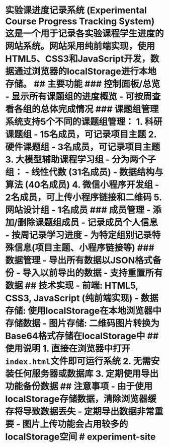 # 实验课进度记录系统 (Experimental Course Progress Tracking System) 这是一个用于记录各实验课程学生进度的网站系统。网站采用纯前端实现，使用HTML5、CSS3和JavaScript开发，数据通过浏览器的localStorage进行本地存储。 ## 主要功能 ### 控制面板/总览 - 显示所有课题组的进度概览 - 可按周查看各组的总体完成情况 ### 课题组管理 系统支持5个不同的课题组管理： 1. **科研课题组** - 15名成员，可记录项目主题 2. **硬件课题组** - 3名成员，可记录项目主题 3. **大模型辅助课程学习组** - 分为两个子组： - 线性代数 (31名成员) - 数据结构与算法 (40名成员) 4. **微信小程序开发组** - 2名成员，可上传小程序链接和二维码 5. **网站设计组** - 1名成员 ### 成员管理 - 添加/删除课题组成员 - 记录成员个人信息 - 按周记录学习进度 - 为特定组别记录特殊信息(项目主题、小程序链接等) ### 数据管理 - 导出所有数据以JSON格式备份 - 导入以前导出的数据 - 支持重置所有数据 ## 技术实现 - **前端**: HTML5, CSS3, JavaScript (纯前端实现) - **数据存储**: 使用localStorage在本地浏览器中存储数据 - **图片存储**: 二维码图片转换为Base64格式存储在localStorage中 ## 使用说明 1. 直接在浏览器中打开`index.html`文件即可运行系统 2. 无需安装任何服务器或数据库 3. 定期使用导出功能备份数据 ## 注意事项 - 由于使用localStorage存储数据，清除浏览器缓存将导致数据丢失 - 定期导出数据非常重要 - 图片上传功能会占用较多的localStorage空间 # experiment-site
